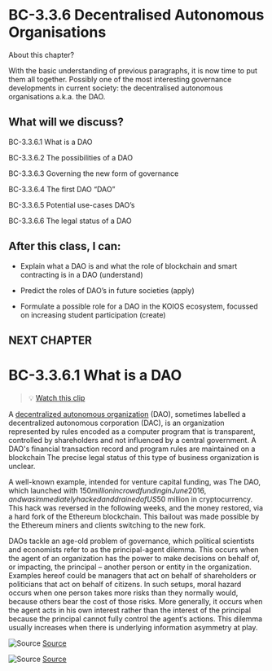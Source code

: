 # BC-3.3.6 Decentralised Autonomous Organisations 


About this chapter? 

With the basic understanding of previous paragraphs, it is now time to put them all together. Possibly one of the most interesting governance developments in current society: the decentralised autonomous organisations a.k.a. the DAO. 

## What will we discuss? 

BC-3.3.6.1 What is a DAO

BC-3.3.6.2 The possibilities of a DAO 

BC-3.3.6.3 Governing the new form of governance 

BC-3.3.6.4 The first DAO “DAO”

BC-3.3.6.5 Potential use-cases DAO’s 

BC-3.3.6.6 The legal status of a DAO	

## After this class, I can:

* Explain what a DAO is and what the role of blockchain and smart contracting is in a DAO (understand)

* Predict the roles of DAO’s in future societies (apply)

* Formulate a possible role for a DAO in the KOIOS ecosystem, focussed on increasing student participation (create)


## NEXT CHAPTER
# BC-3.3.6.1 What is a DAO

>💡 [Watch this clip](https://www.youtube.com/watch?v=Pyi8-qm02hs)

A [decentralized autonomous organization]( https://en.wikipedia.org/wiki/Decentralized_autonomous_organization) (DAO), sometimes labelled a decentralized autonomous corporation (DAC), is an organization represented by rules encoded as a computer program that is transparent, controlled by shareholders and not influenced by a central government. A DAO's financial transaction record and program rules are maintained on a blockchain
The precise legal status of this type of business organization is unclear. 

A well-known example, intended for venture capital funding, was The DAO, which launched with $150 million in crowdfunding in June 2016, and was immediately hacked and drained of US$50 million in cryptocurrency. This hack was reversed in the following weeks, and the money restored, via a hard fork of the Ethereum blockchain. This bailout was made possible by the Ethereum miners and clients switching to the new fork.




DAOs tackle an age-old problem of governance, which political scientists and economists refer to as the principal-agent dilemma. This occurs when the agent of an organization has the power to make decisions on behalf of, or impacting, the principal – another person or entity in the organization. Examples hereof could be managers that act on behalf of shareholders or politicians that act on behalf of citizens. In such setups, moral hazard occurs when one person takes more risks than they normally would, because others bear the cost of those risks. More generally, it occurs when the agent acts in his own interest rather than the interest of the principal because the principal cannot fully control the agent‘s actions. This dilemma usually increases when there is underlying information asymmetry at play.

![Source]( https://blockchainhub.net/wp-content/uploads/2019/07/DAOs_DecentralizedAutonomousOrganizations.png)
[Source]( https://blockchainhub.net/dao-decentralized-autonomous-organization/)

![Source](https://blockchainhub.net/wp-content/uploads/2019/07/DAOs_TaditionalOrganisations.png)
[Source]( https://blockchainhub.net/dao-decentralized-autonomous-organization/)
